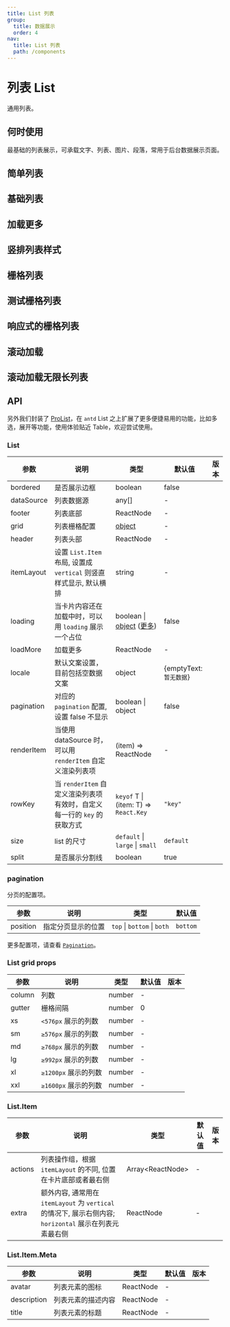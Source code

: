 ```yaml
---
title: List 列表
group:
  title: 数据展示
  order: 4
nav:
  title: List 列表
  path: /components
---
```


# 列表 List

通用列表。

## 何时使用

最基础的列表展示，可承载文字、列表、图片、段落，常用于后台数据展示页面。

## 简单列表

<code src="./demos/simple.tsx"></code>

## 基础列表

<code src="./demos/basic.tsx"></code>

## 加载更多

<code src="./demos/loadmore.tsx"></code>

## 竖排列表样式

<code src="./demos/vertical.tsx"></code>

## 栅格列表

<code src="./demos/grid.tsx"></code>

## 测试栅格列表

<code src="./demos/grid-test.tsx"></code>

## 响应式的栅格列表

<code src="./demos/responsive.tsx"></code>

## 滚动加载

<code src="./demos/infinite-load.tsx"></code>

## 滚动加载无限长列表

<code src="./demos/virtual-list.tsx"></code>

## API

另外我们封装了 [ProList](https://procomponents.ant.design/components/list)，在 `antd` List 之上扩展了更多便捷易用的功能，比如多选，展开等功能，使用体验贴近 Table，欢迎尝试使用。

### List

| 参数       | 说明                                                                    | 类型                                                                                                      | 默认值                  | 版本 |
| ---------- | ----------------------------------------------------------------------- | --------------------------------------------------------------------------------------------------------- | ----------------------- | ---- |
| bordered   | 是否展示边框                                                            | boolean                                                                                                   | false                   |      |
| dataSource | 列表数据源                                                              | any\[]                                                                                                    | -                       |      |
| footer     | 列表底部                                                                | ReactNode                                                                                                 | -                       |      |
| grid       | 列表栅格配置                                                            | [object](#List-grid-props)                                                                                | -                       |      |
| header     | 列表头部                                                                | ReactNode                                                                                                 | -                       |      |
| itemLayout | 设置 `List.Item` 布局, 设置成 `vertical` 则竖直样式显示, 默认横排       | string                                                                                                    | -                       |      |
| loading    | 当卡片内容还在加载中时，可以用 `loading` 展示一个占位                   | boolean \| [object](/components/spin/#API) ([更多](https://github.com/ant-design/ant-design/issues/8659)) | false                   |      |
| loadMore   | 加载更多                                                                | ReactNode                                                                                                 | -                       |      |
| locale     | 默认文案设置，目前包括空数据文案                                        | object                                                                                                    | {emptyText: `暂无数据`} |      |
| pagination | 对应的 `pagination` 配置, 设置 false 不显示                             | boolean \| object                                                                                         | false                   |      |
| renderItem | 当使用 dataSource 时，可以用 `renderItem` 自定义渲染列表项              | (item) => ReactNode                                                                                       | -                       |      |
| rowKey     | 当 `renderItem` 自定义渲染列表项有效时，自定义每一行的 `key` 的获取方式 | `keyof` T \| (item: T) => `React.Key`                                                                     | `"key"`                 |      |
| size       | list 的尺寸                                                             | `default` \| `large` \| `small`                                                                           | `default`               |      |
| split      | 是否展示分割线                                                          | boolean                                                                                                   | true                    |      |

### pagination

分页的配置项。

| 参数     | 说明               | 类型                        | 默认值   |
| -------- | ------------------ | --------------------------- | -------- |
| position | 指定分页显示的位置 | `top` \| `bottom` \| `both` | `bottom` |

更多配置项，请查看 [`Pagination`](/components/pagination/)。

### List grid props

| 参数   | 说明                 | 类型   | 默认值 | 版本 |
| ------ | -------------------- | ------ | ------ | ---- |
| column | 列数                 | number | -      |      |
| gutter | 栅格间隔             | number | 0      |      |
| xs     | `<576px` 展示的列数  | number | -      |      |
| sm     | `≥576px` 展示的列数  | number | -      |      |
| md     | `≥768px` 展示的列数  | number | -      |      |
| lg     | `≥992px` 展示的列数  | number | -      |      |
| xl     | `≥1200px` 展示的列数 | number | -      |      |
| xxl    | `≥1600px` 展示的列数 | number | -      |      |

### List.Item

| 参数    | 说明                                                                                                    | 类型                | 默认值 | 版本 |
| ------- | ------------------------------------------------------------------------------------------------------- | ------------------- | ------ | ---- |
| actions | 列表操作组，根据 `itemLayout` 的不同, 位置在卡片底部或者最右侧                                          | Array&lt;ReactNode> | -      |      |
| extra   | 额外内容, 通常用在 `itemLayout` 为 `vertical` 的情况下, 展示右侧内容; `horizontal` 展示在列表元素最右侧 | ReactNode           | -      |      |

### List.Item.Meta

| 参数        | 说明               | 类型      | 默认值 | 版本 |
| ----------- | ------------------ | --------- | ------ | ---- |
| avatar      | 列表元素的图标     | ReactNode | -      |      |
| description | 列表元素的描述内容 | ReactNode | -      |      |
| title       | 列表元素的标题     | ReactNode | -      |      |

